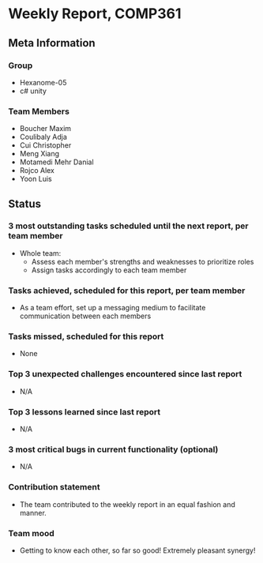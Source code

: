 # Weekly Report, COMP361

## Meta Information

### Group

 * Hexanome-05
 * c# unity

### Team Members

 * Boucher Maxim
 * Coulibaly Adja
 * Cui Christopher
 * Meng Xiang
 * Motamedi Mehr Danial
 * Rojco Alex
 * Yoon Luis

## Status

### 3 most outstanding tasks scheduled until the next report, per team member
 * Whole team:
   * Assess each member's strengths and weaknesses to prioritize roles
   * Assign tasks accordingly to each team member

### Tasks achieved, scheduled for this report, per team member

 * As a team effort, set up a messaging medium to facilitate communication between each members

### Tasks missed, scheduled for this report

 * None

### Top 3 unexpected challenges encountered since last report

 * N/A

### Top 3 lessons learned since last report

 * N/A

### 3 most critical bugs in current functionality (optional)

 * N/A

### Contribution statement

 * The team contributed to the weekly report in an equal fashion and manner.

### Team mood

 * Getting to know each other, so far so good! Extremely pleasant synergy!
